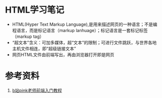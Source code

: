 # HTML学习笔记

* HTML(Hyper Text Markup Language),是用来描述网页的一种语言；不是编程语言，而是标记语言（markup lanhuage）；标记语言是一套标记标签（markup tag）
* “超文本”含义：可加多媒体，超“文本”的限制；可进行文件跳跃，与世界各地主机文件相连，即“超级链接文本”
* 网页HTML文件由前端写出，再由浏览器打开即是网页








# 参考资料
1. [b站pink老师前端入门教程](https://www.bilibili.com/video/BV14J4114768?p=4&share_source=copy_web)